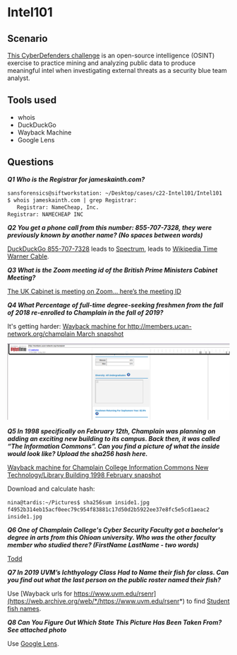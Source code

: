 # Intel101

## Scenario

[This CyberDefenders challenge](https://cyberdefenders.org/blueteam-ctf-challenges/38) is an open-source intelligence (OSINT) exercise to practice mining and analyzing public data to produce meaningful intel when investigating external threats as a security blue team analyst.

## Tools used

* whois
* DuckDuckGo
* Wayback Machine
* Google Lens

## Questions

***Q1 Who is the Registrar for jameskainth.com?*** 

```text
sansforensics@siftworkstation: ~/Desktop/cases/c22-Intel101/Intel101
$ whois jameskainth.com | grep Registrar:
   Registrar: NameCheap, Inc.
Registrar: NAMECHEAP INC
```

***Q2 You get a phone call from this number: 855-707-7328, they were previously known by another name? (No spaces between words)***

[DuckDuckGo 855-707-7328](https://duckduckgo.com/?q=855-707-7328) leads to [Spectrum](https://en.wikipedia.org/wiki/Spectrum_(brand)), leads to [Wikipedia Time Warner Cable](https://en.wikipedia.org/wiki/Time_Warner_Cable).

***Q3 What is the Zoom meeting id of the British Prime Ministers Cabinet Meeting?*** 

[The UK Cabinet is meeting on Zoom… here’s the meeting ID](https://grahamcluley.com/uk-cabinet-zoom-meeting/)

***Q4 What Percentage of full-time degree-seeking freshmen from the fall of 2018 re-enrolled to Champlain in the fall of 2019?*** 

It's getting harder: [Wayback machine for http://members.ucan-network.org/champlain March snapshot](https://web.archive.org/web/20200307072404/http://members.ucan-network.org/champlain)

![L'Espion](../../_static/images/intel101-1.png)

***Q5 In 1998 specifically on February 12th, Champlain was planning on adding an exciting new building to its campus. Back then, it was called “The Information Commons”. Can you find a picture of what the inside would look like? Upload the sha256 hash here.*** 

[Wayback machine for Champlain College Information Commons New Technology/Library Building 1998 February snapshot](https://web.archive.org/web/19980212103501/http://www.champlain.edu/ic/)

Download and calculate hash:

```text
nina@tardis:~/Pictures$ sha256sum inside1.jpg 
f4952b314eb15acf0eec79c954f83881c17d50d2b5922ee37e8fc5e5cd1aeac2  inside1.jpg
```

***Q6 One of Champlain College's Cyber Security Faculty got a bachelor's degree in arts from this Ohioan university. Who was the other faculty member who studied there? (FirstName LastName - two words)***

[Todd](https://www.champlain.edu/academics/our-faculty/champlain-college-online/faculty/schroeder-todd)

***Q7 In 2019 UVM’s Ichthyology Class Had to Name their fish for class. Can you find out what the last person on the public roster named their fish?***

Use [Wayback urls for https://www.uvm.edu/rsenr](https://web.archive.org/web/*/https://www.uvm.edu/rsenr*) to find [Student fish names](https://web.archive.org/web/20220517234353*/http://www.uvm.edu/rsenr/wfb232/studentfishnames2019.xls).

***Q8 Can You Figure Out Which State This Picture Has Been Taken From? See attached photo***

Use [Google Lens](https://lens.google.com/search?ep=gisbubb&hl=nl-BE&re=df&vpw=1280&vph=862&p=AUM6UZBsfYthCI8-h-LZn_MIEvVlsGI_V0OHIsq3NC84CsvDQgalGVUWwlE8R1oH49S03R5gl1yhjGbcMJ0xm0FjLJnKtVl0S6C3ckvTDkBYjKMoe7dFf5fc-M0G1jFxQWnjX_6iCjYQiic6ENFl6fl9G7gU-d9obQA89DU5HUPtAmgJuzKWAwns8iOYSOnlEAv5QMKj0jfGEMB8pbrjLaoE#lns=W251bGwsbnVsbCxudWxsLG51bGwsbnVsbCxudWxsLDEsIkVrY0tKR0l3TTJFelptWmxMVEl6WW1NdE5EazFNeTFpTUdJd0xURmtZMlZtWVRneE0ySTBNUklmWXpreE5tZEpNbE5JYVZWUmIwUk1aa3hPVEZCZlpVOXhUa1ZNUm01U1p3PT0iLG51bGwsbnVsbCxudWxsLG51bGwsbnVsbCxudWxsLFtudWxsLDEyLFtdXV0=).